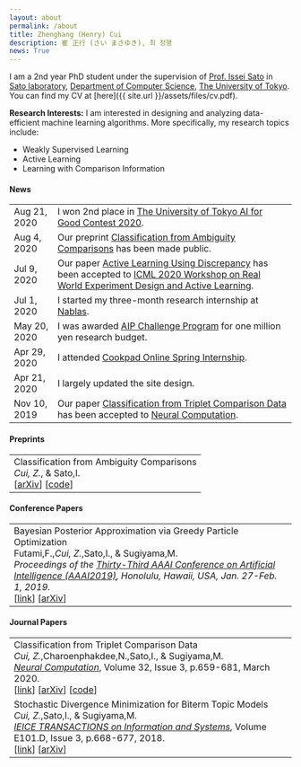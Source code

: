 ```yaml
---
layout: about
permalink: /about
title: Zhenghang (Henry) Cui
description: 崔 正行 (さい まさゆき), 최 정행
news: True
---
```


I am a 2nd year PhD student under the supervision of
[Prof. Issei Sato](http://www.ms.k.u-tokyo.ac.jp/sato) in
[Sato laboratory](https://www.ml.is.s.u-tokyo.ac.jp),
[Department of Computer Science](https://www.is.s.u-tokyo.ac.jp/english),
[The University of Tokyo](https://www.u-tokyo.ac.jp/en/index.html).
You can find my CV at [here]({{ site.url }}/assets/files/cv.pdf).

**Research Interests:**
I am interested in designing and analyzing data-efficient machine learning algorithms.
More specifically, my research topics include:
- Weakly Supervised Learning
- Active Learning
- Learning with Comparison Information

<div class='news'>
  <h4><b>News</b></h4>
  <table>
    <tr>
      <td class='date'>Aug 21, 2020</td>
      <td class='announcement'>
        I won 2nd place in <a href='https://www.facebook.com/UTAI4Good'>The University of Tokyo AI for Good Contest 2020</a>.
      </td>
    </tr>
    <tr>
      <td class='date'>Aug 4, 2020</td>
      <td class='announcement'>
        Our preprint <a href='https://arxiv.org/abs/2008.00645'>Classification from Ambiguity Comparisons</a>
        has been made public.
      </td>
    </tr>
    <tr>
      <td class='date'>Jul 9, 2020</td>
      <td class='announcement'>
        Our paper <a href='https://realworldml.github.io/files/cr/7_cui_paper.pdf'>Active Learning Using Discrepancy</a>
        has been accepted to
        <a href='https://realworldml.github.io/'>ICML 2020 Workshop on Real World Experiment Design and Active Learning</a>.
      </td>
    </tr>
    <tr>
      <td class='date'>Jul 1, 2020</td>
      <td class='announcement'>
        I started my three-month research internship at <a href='https://www.nablas.com'>Nablas</a>.
      </td>
    </tr>
    <tr>
      <td class='date'>May 20, 2020</td>
      <td class='announcement'>
	    I was awarded <a href='https://www.jst.go.jp/kisoken/aip/program/wakate/challenge/index.html'>AIP Challenge Program</a> for one million yen research budget.
      </td>
    </tr>
    <tr>
      <td class='date'>Apr 29, 2020</td>
      <td class='announcement'>
        I attended <a href='https://internship.cookpad.com'>Cookpad Online Spring Internship</a>.
      </td>
    </tr>
    <tr>
      <td class='date'>Apr 21, 2020</td>
      <td class='announcement'>I largely updated the site design.</td>
    </tr>
    <tr>
      <td class='date'>Nov 10, 2019</td>
      <td class='announcement'>
        Our paper <a href='https://arxiv.org/abs/1907.10225'>Classification from Triplet Comparison Data</a>
        has been accepted to
        <a href='https://www.mitpressjournals.org/loi/neco'>Neural Computation</a>.
      </td>
    </tr>
  </table>
</div>

<div class='news'>
  <h4><b>Preprints</b></h4>
  <table>
    <tr>
      <td>Classification from Ambiguity Comparisons<br>
      <i>Cui, Z.</i>, & Sato,I.<br>
      [<a href='https://arxiv.org/abs/2008.00645'>arXiv</a>]
      [<a href='https://github.com/zchenry/ambiguity-comparison'>code</a>]</td>
    </tr>
  </table>

  <h4><b>Conference Papers</b></h4>
  <table>
    <tr>
      <td>Bayesian Posterior Approximation via Greedy Particle Optimization<br>
      Futami,F.,<i>Cui, Z.</i>,Sato,I., & Sugiyama,M.<br>
      <em>Proceedings of the <a href='https://aaai.org/Conferences/AAAI-19'>Thirty-Third AAAI Conference on Artificial Intelligence (AAAI2019)</a>, Honolulu, Hawaii, USA, Jan. 27-Feb. 1, 2019.</em><br>
      [<a href='https://www.aaai.org/ojs/index.php/AAAI/article/view/4241'>link</a>]
      [<a href='https://arxiv.org/abs/1805.07912'>arXiv</a>]</td>
    </tr>
  </table>

  <h4><b>Journal Papers</b></h4>
  <table>
    <tr>
      <td>Classification from Triplet Comparison Data<br>
      <i>Cui, Z.</i>,Charoenphakdee,N.,Sato,I., & Sugiyama,M.<br>
      <em><a href='https://www.mitpressjournals.org/loi/neco'>Neural Computation</a></em>,
      Volume 32, Issue 3, p.659-681, March 2020.<br>
      [<a href='https://www.mitpressjournals.org/doi/full/10.1162/neco_a_01262'>link</a>]
      [<a href='https://arxiv.org/abs/1907.10225'>arXiv</a>]
      [<a href='https://github.com/zchenry/triplet_classification'>code</a>]</td>
    </tr>
    <tr>
      <td>Stochastic Divergence Minimization for Biterm Topic Models<br>
      <i>Cui, Z.</i>,Sato,I., & Sugiyama,M.<br>
      <em><a href='https://www.jstage.jst.go.jp/browse/transinf'>IEICE TRANSACTIONS on Information and Systems</a></em>, Volume E101.D, Issue 3, p.668-677, 2018.<br>
      [<a href='https://www.jstage.jst.go.jp/article/transinf/E101.D/3/E101.D_2017EDP7310/_article/-char/en'>link</a>]
      [<a href='https://arxiv.org/abs/1705.00394'>arXiv</a>]</td>
    </tr>
  </table>
</div>
